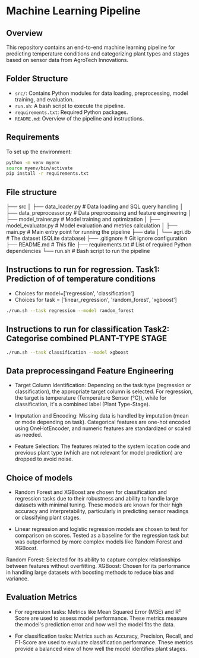 # Machine Learning Pipeline

## Overview
This repository contains an end-to-end machine learning pipeline for predicting temperature conditions and categorizing plant types and stages based on sensor data from AgroTech Innovations.

## Folder Structure
- `src/`: Contains Python modules for data loading, preprocessing, model training, and evaluation.
- `run.sh`: A bash script to execute the pipeline.
- `requirements.txt`: Required Python packages.
- `README.md`: Overview of the pipeline and instructions.

## Requirements
To set up the environment:
```bash
python -m venv myenv
source myenv/bin/activate 
pip install -r requirements.txt
```

## File structure
├── src
│   ├── data_loader.py          # Data loading and SQL query handling
│   ├── data_preprocessor.py    # Data preprocessing and feature engineering
│   ├── model_trainer.py        # Model training and optimization
│   ├── model_evaluator.py      # Model evaluation and metrics calculation
│   ├── main.py                 # Main entry point for running the pipeline
├── data
│   └── agri.db                 # The dataset (SQLite database)
├── .gitignore                  # Git ignore configuration
├── README.md                   # This file
├── requirements.txt            # List of required Python dependencies
└── run.sh                      # Bash script to run the pipeline


## Instructions to run for regression. Task1: Prediction of of temperature conditions
- Choices for model=['regression', 'classification']
- Choices for task = ['linear_regression', 'random_forest', 'xgboost']
```bash 
./run.sh --task regression --model random_forest  
```

## Instructions to run for classification Task2: Categorise combined PLANT-TYPE STAGE
```bash
./run.sh --task classification --model xgboost  
```


## Data preprocessingand Feature Engineering
- Target Column Identification: Depending on the task type (regression or classification), the appropriate target column is selected. For regression, the target is temperature (Temperature Sensor (°C)), while for classification, it's a combined label (Plant Type-Stage).

- Imputation and Encoding: Missing data is handled by imputation (mean or mode depending on task). Categorical features are one-hot encoded using OneHotEncoder, and numeric features are standardized or scaled as needed.

- Feature Selection: The features related to the system location code and previous plant type (which are not relevant for model prediction) are dropped to avoid noise.

## Choice of models
- Random Forest and XGBoost are chosen for classification and regression tasks due to their robustness and ability to handle large datasets with minimal tuning. These models are known for their high accuracy and interpretability, particularly in predicting sensor readings or classifying plant stages.

- Linear regression and logistic regression models are chosen to test for comparison on scores. Tested as a baseline for the regression task but was outperformed by more complex models like Random Forest and XGBoost.

Random Forest: Selected for its ability to capture complex relationships between features without overfitting.
XGBoost: Chosen for its performance in handling large datasets with boosting methods to reduce bias and variance.

## Evaluation Metrics
- For regression tasks: Metrics like Mean Squared Error (MSE) and R² Score are used to assess model performance. These metrics measure the model's prediction error and how well the model fits the data.

- For classification tasks: Metrics such as Accuracy, Precision, Recall, and F1-Score are used to evaluate classification performance. These metrics provide a balanced view of how well the model identifies plant stages.

